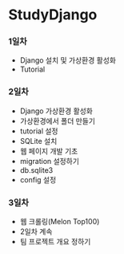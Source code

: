 # StudyDjango

### 1일차 
  - Django 설치 및 가상환경 활성화
  - Tutorial

### 2일차
  - Django 가상환경 활성화
  - 가상환경에서 폴더 만들기
  - tutorial 설정
  - SQLite 설치
  - 웹 페이지 개발 기초
   - migration 설정하기
   - db.sqlite3
   - config 설정

### 3일차 
  - 웹 크롤링(Melon Top100)
  - 2일차 계속
  - 팀 프로젝트 개요 정하기